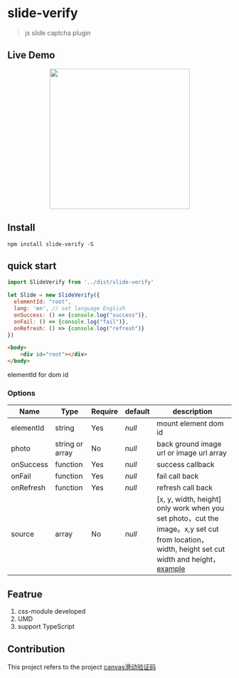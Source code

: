 # slide-verify

> js slide captcha plugin

## Live Demo

<p align="center">
  <a href="https://blog.duandiwang.com/slide-verify/">
    <img width="315" src="https://blog.duandiwang.com/slide-verify/public/slide-verify-en.png">
  </a>
</p>

## Install

```shell
npm install slide-verify -S
```

## quick start

```js
import SlideVerify from '../dist/slide-verify'

let Slide = new SlideVerify({
  elementId: "root",
  lang: 'en', // set language English
  onSuccess: () => {console.log("success")},
  onFail: () => {console.log("fail")},
  onRefresh: () => {console.log("refresh")}
})
```

```html
<body>
    <div id="root"></div>
</body>
```

elementId for dom id

### Options

Name | Type | Require | default | description |
---|---|---|---|---
elementId | string | Yes | *null* | mount element dom id
photo | string or array | No | *null* | back ground image url or image url array
onSuccess | function | Yes | *null* | success callback
onFail | function | Yes | *null* | fail call back
onRefresh | function | Yes | *null* | refresh call back
source | array | No | *null* | [x, y, width, height] only work when you set photo，cut the image。x,y set cut from location，width, height set cut width and height，[example](https://github.com/mikexfreeze/slide-verify/issues/4#issuecomment-727855481)

## Featrue

1. css-module developed
2. UMD
3. support TypeScript

## Contribution

This project refers to the project [canvas滑动验证码](https://github.com/yeild/jigsaw)
